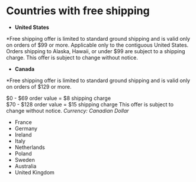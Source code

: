 # Countries with free shipping
- **United States** 

*Free shipping offer is limited to standard ground shipping and is valid only on orders of $99 or more. Applicable only to the contiguous United States. Orders shipping to Alaska, Hawaii, or under $99 are subject to a shipping charge. This offer is subject to change without notice.

- **Canada**
  
*Free shipping offer is limited to standard ground shipping and is valid only on orders of $129 or more. 

$0 - $69 order value = $8 shipping charge  
$70 - $128 order value = $15 shipping charge 
This offer is subject to change without notice.
*Currency: Canadian Dollar*

- France
- Germany
- Ireland
- Italy
- Netherlands
- Poland
- Sweden
- Australia
- United Kingdom